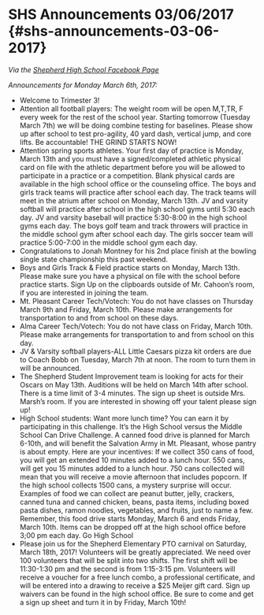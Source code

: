 # SHS Announcements 03/06/2017 {#shs-announcements-03-06-2017}

_Via the_ [_Shepherd High School Facebook Page_](https://www.facebook.com/shepherdmihs/posts/593922580802831)

_Announcements for Monday March 6th, 2017:_

*   Welcome to Trimester 3!
*   Attention all football players: The weight room will be open M,T,TR, F every week for the rest of the school year. Starting tomorrow (Tuesday March 7th) we will be doing combine testing for baselines. Please show up after school to test pro-agility, 40 yard dash, vertical jump, and core lifts. Be accountable! THE GRIND STARTS NOW!
*   Attention spring sports athletes. Your first day of practice is Monday, March 13th and you must have a signed/completed athletic physical card on file with the athletic department before you will be allowed to participate in a practice or a competition. Blank physical cards are available in the high school office or the counseling office. The boys and girls track teams will practice after school each day. The track teams will meet in the atrium after school on Monday, March 13th. JV and varsity softball will practice after school in the high school gyms until 5:30 each day. JV and varsity baseball will practice 5:30-8:00 in the high school gyms each day. The boys golf team and track throwers will practice in the middle school gym after school each day. The girls soccer team will practice 5:00-7:00 in the middle school gym each day.
*   Congratulations to Jonah Montney for his 2nd place finish at the bowling single state championship this past weekend.
*   Boys and Girls Track &amp; Field practice starts on Monday, March 13th. Please make sure you have a physical on file with the school before practice starts. Sign Up on the clipboards outside of Mr. Cahoon’s room, if you are interested in joining the team.
*   Mt. Pleasant Career Tech/Votech: You do not have classes on Thursday March 9th and Friday, March 10th. Please make arrangements for transportation to and from school on these days.
*   Alma Career Tech/Votech: You do not have class on Friday, March 10th. Please make arrangements for transportation to and from school on this day.
*   JV &amp; Varsity softball players-ALL Little Caesars pizza kit orders are due to Coach Bobb on Tuesday, March 7th at noon. The room to turn them in will be announced.
*   The Shepherd Student Improvement team is looking for acts for their Oscars on May 13th. Auditions will be held on March 14th after school. There is a time limit of 3-4 minutes. The sign up sheet is outside Mrs. Marsh’s room. If you are interested in showing off your talent please sign up!
*   High School students: Want more lunch time? You can earn it by participating in this challenge. It’s the High School versus the Middle School Can Drive Challenge. A canned food drive is planned for March 6-10th, and will benefit the Salvation Army in Mt. Pleasant, whose pantry is about empty. Here are your incentives: If we collect 350 cans of food, you will get an extended 10 minutes added to a lunch hour. 550 cans, will get you 15 minutes added to a lunch hour. 750 cans collected will mean that you will receive a movie afternoon that includes popcorn. If the high school collects 1500 cans, a mystery surprise will occur. Examples of food we can collect are peanut butter, jelly, crackers, canned tuna and canned chicken, beans, pasta items, including boxed pasta dishes, ramon noodles, vegetables, and fruits, just to name a few. Remember, this food drive starts Monday, March 6 and ends Friday, March 10th. Items can be dropped off at the high school office before 3;00 pm each day. Go High School
*   Please join us for the Shepherd Elementary PTO carnival on Saturday, March 18th, 2017! Volunteers will be greatly appreciated. We need over 100 volunteers that will be split into two shifts. The first shift will be 11:30-1:30 pm and the second is from 1:15-3:15 pm. Volunteers will receive a voucher for a free lunch combo, a professional certificate, and will be entered into a drawing to receive a $25 Meijer gift card. Sign up waivers can be found in the high school office. Be sure to come and get a sign up sheet and turn it in by Friday, March 10th!